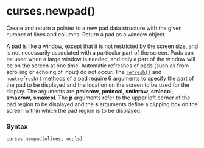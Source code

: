 # curses.newpad()

Create and return a pointer to a new pad data structure with the given number of lines and columns. Return a pad as a window object.

A pad is like a window, except that it is not restricted by the screen size, and is not necessarily associated with a particular part of the screen. Pads can be used when a large window is needed, and only a part of the window will be on the screen at one time. Automatic refreshes of pads (such as from scrolling or echoing of input) do not occur. The [`refresh()`](/modules/curses/window/refresh.md) and [`noutrefresh()`](/modules/curses/window/noutrefresh.md) methods of a pad require 6 arguments to specify the part of the pad to be displayed and the location on the screen to be used for the display. The arguments are **pminrow**, **pmincol**, **sminrow**, **smincol**, **smaxrow**, **smaxcol**. The **p** arguments refer to the upper left corner of the pad region to be displayed and the **s** arguments define a clipping box on the screen within which the pad region is to be displayed.

### Syntax

```python
curses.newpad(nlines, ncols)
```